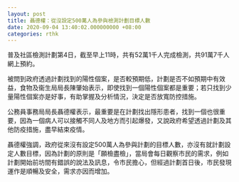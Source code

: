 ```yaml
---
layout: post
title: 聶德權：從沒設定500萬人為參與檢測計劃目標人數
date: 2020-09-04 13:40:02.000000000 +08:00
categories: rthk
---
```


普及社區檢測計劃第4日，截至早上11時，共有52萬1千人完成檢測，共91萬7千人網上預約。

被問到政府透過計劃找到的陽性個案，是否較預期低，計劃是否不如預期中有效益，食物及衞生局局長陳肇始表示，即使找到一個陽性個案都是重要；若只找到少量陽性個案亦是好事，有助掌握及分析情況，決定是否放寬防控措施。

公務員事務局局長聶德權表示，最重要是在計劃找出隱形患者，找到一個也很重要，因為一個病人可以接觸不同人及地方而引起爆發，又說政府希望透過計劃及其他防疫措施，盡早結束疫情。

聶德權強調，政府從來沒有設定500萬人為參與計劃的目標人數，亦沒有就計劃設定人數目標，因為計劃的原則是「願檢盡檢」，當局會每日觀察市民的需求，例如計劃開始前坊間有錯誤的說法及訊息，令市民擔心，但經過計劃首日後，市民發現運作是順暢及安全，需求亦因而增加。
